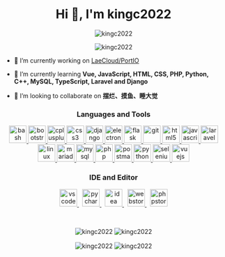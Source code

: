<h1 align="center">Hi 👋, I'm kingc2022</h1>
<p align="center"> <img src="https://komarev.com/ghpvc/?username=kingc2022&label=Profile%20views&color=0e75b6&style=flat" alt="kingc2022" /> </p>

<p align="center"><img src="https://github-profile-trophy.vercel.app/?username=kingc2022&column=8&margin-w=15" alt="kingc2022" /></p>

- 🔭 I’m currently working on [LaeCloud/PortIO](https://github.com/LaeCloud/PortIO)

- 🌱 I’m currently learning **Vue, JavaScript, HTML, CSS, PHP, Python, C++, MySQL, TypeScript, Laravel and Django**

- 🔭 I’m looking to collaborate on **摆烂、摸鱼、睡大觉**
<!--
- 📝 I regularly write articles on [https://cyq2.cn](https://cyq2.cn)

- 📫 How to contact me **cyq@cyq2.cn**
-->

<h3 align="center">Languages and Tools</h3>
<p align="center">
  <a href="https://www.gnu.org/software/bash/" target="_blank" rel="noreferrer">
    <img src="https://www.vectorlogo.zone/logos/gnu_bash/gnu_bash-icon.svg" alt="bash" width="40" height="40"/>
  </a>
  <a href="https://getbootstrap.com" target="_blank" rel="noreferrer">
    <img src="https://fastly.jsdelivr.net/gh/devicons/devicon@latest/icons/bootstrap/bootstrap-plain-wordmark.svg" alt="bootstrap" width="40" height="40"/>
  </a>
  <a href="https://www.w3schools.com/cpp/" target="_blank" rel="noreferrer">
    <img src="https://fastly.jsdelivr.net/gh/devicons/devicon@latest/icons/cplusplus/cplusplus-original.svg" alt="cplusplus" width="40" height="40"/>
  </a>
  <a href="https://www.w3schools.com/css/" target="_blank" rel="noreferrer">
    <img src="https://fastly.jsdelivr.net/gh/devicons/devicon@latest/icons/css3/css3-original-wordmark.svg" alt="css3" width="40" height="40"/>
  </a>
  <a href="https://www.djangoproject.com/" target="_blank" rel="noreferrer">
    <img src="https://cdn.worldvectorlogo.com/logos/django.svg" alt="django" width="40" height="40"/>
  </a>
  <a href="https://www.electronjs.org" target="_blank" rel="noreferrer">
    <img src="https://fastly.jsdelivr.net/gh/devicons/devicon@latest/icons/electron/electron-original.svg" alt="electron" width="40" height="40"/>
  </a>
  <a href="https://flask.palletsprojects.com/" target="_blank" rel="noreferrer">
    <img src="https://www.vectorlogo.zone/logos/pocoo_flask/pocoo_flask-icon.svg" alt="flask" width="40" height="40"/>
  </a>
  <a href="https://git-scm.com/" target="_blank" rel="noreferrer">
    <img src="https://www.vectorlogo.zone/logos/git-scm/git-scm-icon.svg" alt="git" width="40" height="40"/>
  </a>
  <a href="https://www.w3.org/html/" target="_blank" rel="noreferrer">
    <img src="https://fastly.jsdelivr.net/gh/devicons/devicon@latest/icons/html5/html5-original-wordmark.svg" alt="html5" width="40" height="40"/>
  </a>
  <a href="https://developer.mozilla.org/en-US/docs/Web/JavaScript" target="_blank" rel="noreferrer">
    <img src="https://fastly.jsdelivr.net/gh/devicons/devicon@latest/icons/javascript/javascript-original.svg" alt="javascript" width="40" height="40"/>
  </a>
  <a href="https://laravel.com/" target="_blank" rel="noreferrer">
    <img src="https://fastly.jsdelivr.net/gh/devicons/devicon@latest/icons/laravel/laravel-plain-wordmark.svg" alt="laravel" width="40" height="40"/>
  </a>
  <a href="https://www.linux.org/" target="_blank" rel="noreferrer">
    <img src="https://fastly.jsdelivr.net/gh/devicons/devicon@latest/icons/linux/linux-original.svg" alt="linux" width="40" height="40"/>
  </a>
  <a href="https://mariadb.org/" target="_blank" rel="noreferrer">
    <img src="https://www.vectorlogo.zone/logos/mariadb/mariadb-icon.svg" alt="mariadb" width="40" height="40"/>
  </a>
  <a href="https://www.mysql.com/" target="_blank" rel="noreferrer">
    <img src="https://fastly.jsdelivr.net/gh/devicons/devicon@latest/icons/mysql/mysql-original-wordmark.svg" alt="mysql" width="40" height="40"/>
  </a>
  <a href="https://www.php.net" target="_blank" rel="noreferrer">
    <img src="https://fastly.jsdelivr.net/gh/devicons/devicon@latest/icons/php/php-original.svg" alt="php" width="40" height="40"/>
  </a>
  <a href="https://postman.com" target="_blank" rel="noreferrer">
    <img src="https://www.vectorlogo.zone/logos/getpostman/getpostman-icon.svg" alt="postman" width="40" height="40"/>
  </a>
  <a href="https://www.python.org" target="_blank" rel="noreferrer">
    <img src="https://fastly.jsdelivr.net/gh/devicons/devicon@latest/icons/python/python-original.svg" alt="python" width="40" height="40"/>
  </a>
  <a href="https://www.selenium.dev" target="_blank" rel="noreferrer">
    <img src="https://fastly.jsdelivr.net/gh/devicons/devicon@latest/icons/selenium/selenium-original.svg" alt="selenium" width="40" height="40"/>
  </a>
  <a href="https://vuejs.org/" target="_blank" rel="noreferrer">
    <img src="https://fastly.jsdelivr.net/gh/devicons/devicon@latest/icons/vuejs/vuejs-original-wordmark.svg" alt="vuejs" width="40" height="40"/>
  </a>
</p>
<h3 align="center">IDE and Editor</h3>
<p align="center">
  <a href="https://code.visualstudio.com/" target="_blank" rel="noreferrer">
    <img src="https://fastly.jsdelivr.net/gh/devicons/devicon@latest/icons/vscode/vscode-original.svg" alt="vscode" width="40" height="40"/>
  </a>
  &nbsp;
  <a href="https://jetbrains.com.cn/pycharm" target="_blank" rel="noreferrer">
    <img src="https://fastly.jsdelivr.net/gh/kingc2022/icons@latest/pycharm.svg" alt="pycharm" width="40" height="40"/>
  </a>
  &nbsp;
  <a href="https://jetbrains.com.cn/idea" target="_blank" rel="noreferrer">
    <img src="https://fastly.jsdelivr.net/gh/kingc2022/icons@latest/idea.svg" alt="idea" width="40" height="40"/>
  </a>
  &nbsp;
  <a href="https://jetbrains.com.cn/webstorm" target="_blank" rel="noreferrer">
    <img src="https://fastly.jsdelivr.net/gh/kingc2022/icons@latest/webstorm.svg" alt="webstorm" width="40" height="40"/>
  </a>
  &nbsp;
  <a href="https://jetbrains.com.cn/phpstorm" target="_blank" rel="noreferrer">
    <img src="https://fastly.jsdelivr.net/gh/kingc2022/icons@latest/phpstorm.svg" alt="phpstorm" width="40" height="40"/>
  </a>
</p>
<br/>
<p align="center">
  <img align="center" src="https://github-readme-stats.vercel.app/api/top-langs?username=kingc2022&show_icons=true&locale=cn&layout=compact" alt="kingc2022" />
  <img align="center" src="https://github-readme-stats.vercel.app/api/top-langs?username=kingc2022&show_icons=true&layout=compact" alt="kingc2022" />
</p>
<p align="center">
  <img align="center" src="https://github-readme-stats.vercel.app/api?username=kingc2022&show_icons=true&locale=cn" alt="kingc2022" />
  <img align="center" src="https://github-readme-stats.vercel.app/api?username=kingc2022&show_icons=true" alt="kingc2022" />
</p>
